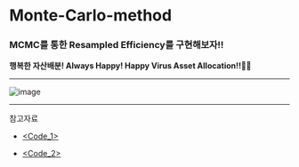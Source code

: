 # Monte-Carlo-method
### MCMC를 통한 Resampled Efficiency를 구현해보자!!

**행복한 자산배분! Always Happy! Happy Virus Asset Allocation!!🤘🤘**
*****
![image](https://github.com/DART-KNU/Monte-Carlo-method/assets/154722795/fb1ac397-3679-43b4-8f20-bfdab8756d5a)

*****
참고자료

* [<Code_1>](https://github.com/robertmartin8/PyPortfolioOpt)


* [<Code_2>](https://youtu.be/MxI78mpq_44?si=3A32xmbTmngkoPEj)



